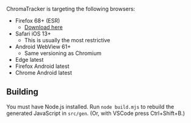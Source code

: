 

ChromaTracker is targeting the following browsers:

- Firefox 68+ (ESR)
    - [Download here](https://portableapps.com/apps/internet/firefox-portable-legacy-68)
- Safari iOS 13+
    - This is usually the most restrictive
- Android WebView 61+
    - Same versioning as Chromium
- Edge latest
- Firefox Android latest
- Chrome Android latest

## Building

You must have Node.js installed. Run `node build.mjs` to rebuild the generated JavaScript in `src/gen`.
(Or, with VSCode press Ctrl+Shift+B.)
